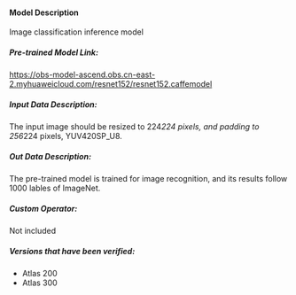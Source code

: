 #### Model Description

Image classification inference model

##### Pre-trained Model Link:

https://obs-model-ascend.obs.cn-east-2.myhuaweicloud.com/resnet152/resnet152.caffemodel

##### Input Data Description:

The input image should be resized to 224*224 pixels, and padding to 256*224 pixels, YUV420SP_U8.

##### Out Data Description:

The pre-trained model is trained for image recognition, and its results follow 1000 lables of ImageNet.

##### Custom Operator:

Not included

##### Versions that have been verified: 

- Atlas 200
- Atlas 300
